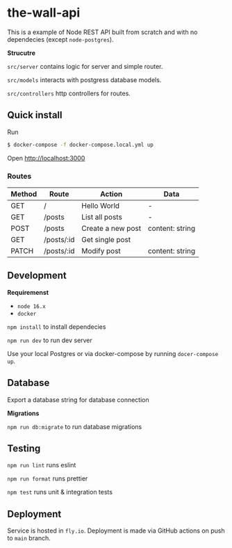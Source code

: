 # the-wall-api

This is a example of Node REST API built from scratch and with no dependecies (except `node-postgres`).

**Strucutre**

`src/server` contains logic for server and simple router.

`src/models` interacts with postgress database models.

`src/controllers` http controllers for routes.

## Quick install

Run

```sh
$ docker-compose -f docker-compose.local.yml up
```

Open [http://localhost:3000](http://localhost:3000)

### Routes

| Method | Route      | Action            | Data            |
| ------ | ---------- | ----------------- | --------------- |
| GET    | /          | Hello World       | -               |
| GET    | /posts     | List all posts    | -               |
| POST   | /posts     | Create a new post | content: string |
| GET    | /posts/:id | Get single post   |                 |
| PATCH  | /posts/:id | Modify post       | content: string |

## Development

**Requiremenst**

- `node 16.x`
- `docker`

`npm install` to install dependecies

`npm run dev` to run dev server

Use your local Postgres or via docker-compose by running `docer-compose up`.

## Database

Export a database string for database connection

**Migrations**

`npm run db:migrate` to run database migrations

## Testing

`npm run lint` runs eslint

`npm run format` runs prettier

`npm test` runs unit & integration tests

## Deployment

Service is hosted in `fly.io`. Deployment is made via GitHub actions on push to `main` branch.
